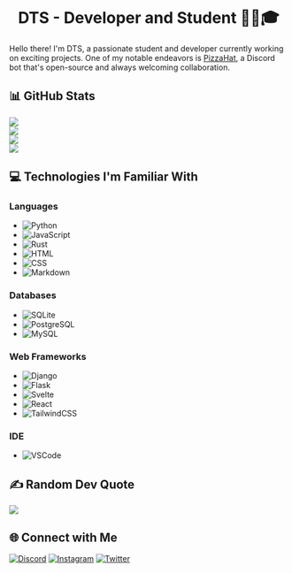 <h1 align="center">DTS - Developer and Student 👨‍💻🎓</h1>

Hello there! I'm DTS, a passionate student and developer currently working on exciting projects. One of my notable endeavors is [PizzaHat](https://github.com/DTS-11/PizzaHat), a Discord bot that's open-source and always welcoming collaboration.

## 📊 GitHub Stats
![](https://komarev.com/ghpvc/?username=DTS-11&color=4185f2) \
![](https://github-readme-stats.vercel.app/api?username=DTS-11&theme=react&hide_border=false&include_all_commits=true&count_private=true)<br/>
![](https://github-readme-streak-stats.herokuapp.com/?user=DTS-11&theme=react&hide_border=false)<br/>
![](https://github-readme-stats.vercel.app/api/top-langs/?username=DTS-11&theme=react&hide_border=false&include_all_commits=true&count_private=false&layout=compact)

## 💻 Technologies I'm Familiar With
### Languages
- ![Python](https://img.shields.io/badge/Python-3776AB?style=for-the-badge&logo=python&logoColor=white)
- ![JavaScript](https://img.shields.io/badge/JavaScript-F7DF1E?style=for-the-badge&logo=javascript&logoColor=black)
- ![Rust](https://img.shields.io/badge/rust-%23000000.svg?style=for-the-badge&logo=rust&logoColor=white)
- ![HTML](https://img.shields.io/badge/HTML5-E34F26?style=for-the-badge&logo=html5&logoColor=white)
- ![CSS](https://img.shields.io/badge/CSS3-1572B6?style=for-the-badge&logo=css3&logoColor=white)
- ![Markdown](https://img.shields.io/badge/markdown-%23000000.svg?style=for-the-badge&logo=markdown&logoColor=white)

### Databases
- ![SQLite](https://img.shields.io/badge/SQLite-07405E?style=for-the-badge&logo=sqlite&logoColor=white)
- ![PostgreSQL](https://img.shields.io/badge/PostgreSQL-316192?style=for-the-badge&logo=postgresql&logoColor=white)
- ![MySQL](https://img.shields.io/badge/MySQL-005C84?style=for-the-badge&logo=mysql&logoColor=white)

### Web Frameworks
- ![Django](https://img.shields.io/badge/Django-092E20?style=for-the-badge&logo=django&logoColor=white)
- ![Flask](https://img.shields.io/badge/flask-%23000.svg?style=for-the-badge&logo=flask&logoColor=white)
- ![Svelte](https://img.shields.io/badge/svelte-%23f1413d.svg?style=for-the-badge&logo=svelte&logoColor=white)
- ![React](https://img.shields.io/badge/React-20232A?style=for-the-badge&logo=react&logoColor=61DAFB)
- ![TailwindCSS](https://img.shields.io/badge/tailwindcss-%2338B2AC.svg?style=for-the-badge&logo=tailwind-css&logoColor=white)

### IDE
- ![VSCode](https://img.shields.io/badge/Visual_Studio_Code-0078D4?style=for-the-badge&logo=visual%20studio%20code&logoColor=white)


## ✍️ Random Dev Quote
![](https://quotes-github-readme.vercel.app/api?type=horizontal&theme=dark)


## 🌐 Connect with Me
[![Discord](https://img.shields.io/badge/Discord-%237289DA.svg?logo=discord&logoColor=white)](htttps://discord.gg/WhNVDTF)
[![Instagram](https://img.shields.io/badge/Instagram-%23E4405F.svg?logo=Instagram&logoColor=white)](https://instagram.com/itsdts__)
[![Twitter](https://img.shields.io/badge/Twitter-%231DA1F2.svg?logo=Twitter&logoColor=white)](https://twitter.com/itsDTS_) 

<!---
DTS-11/DTS-11 is a ✨ special ✨ repository because its `README.md` (this file) appears on your GitHub profile.
You can click the Preview link to take a look at your changes.
--->
